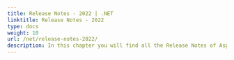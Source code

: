 ```yaml
---
title: Release Notes - 2022 | .NET
linktitle: Release Notes - 2022
type: docs
weight: 10
url: /net/release-notes-2022/
description: In this chapter you will find all the Release Notes of Aspose.Page API solution for .NET made in 2022 divided by versions.
---
```




